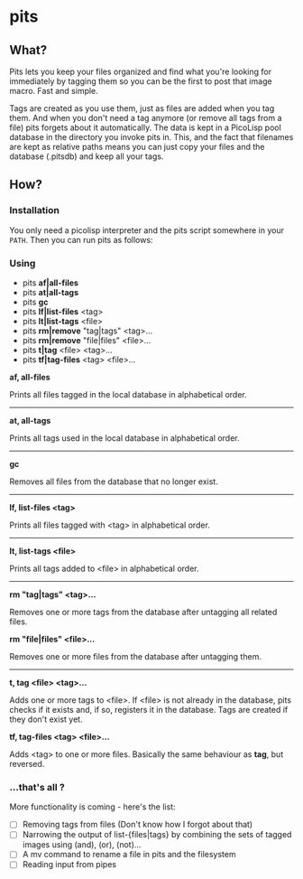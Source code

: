 # pits

## What?

Pits lets you keep your files organized and find what you're looking for
immediately by tagging them so you can be the first to post that image
macro. Fast and simple.

Tags are created as you use them, just as files are added when you tag
them. And when you don't need a tag anymore (or remove all tags from a
file) pits forgets about it automatically. The data is kept in a
PicoLisp pool database in the directory you invoke pits in. This, and
the fact that filenames are kept as relative paths means you can just
copy your files and the database (.pitsdb) and keep all your tags.

## How?

### Installation

You only need a picolisp interpreter and the pits script somewhere in
your `PATH`. Then you can run pits as follows:

### Using

- pits **af|all-files**
- pits **at|all-tags**
- pits **gc**
- pits **lf|list-files** &lt;tag&gt;
- pits **lt|list-tags** &lt;file&gt;
- pits **rm|remove** "tag|tags" &lt;tag&gt;...
- pits **rm|remove** "file|files" &lt;file&gt;...
- pits **t|tag** &lt;file&gt; &lt;tag&gt;...
- pits **tf|tag-files** &lt;tag&gt; &lt;file&gt;...

**af, all-files**

Prints all files tagged in the local database in alphabetical order.

---

**at, all-tags**

Prints all tags used in the local database in alphabetical order.

---

**gc**

Removes all files from the database that no longer exist.

---

**lf, list-files &lt;tag&gt;**

Prints all files tagged with &lt;tag&gt; in alphabetical order.

---

**lt, list-tags &lt;file&gt;**

Prints all tags added to &lt;file&gt; in alphabetical order.

---

**rm "tag|tags" &lt;tag&gt;...**

Removes one or more tags from the database after untagging all related
files.

**rm "file|files" &lt;file&gt;...**

Removes one or more files from the database after untagging them.

---

**t, tag &lt;file&gt; &lt;tag&gt;...**

Adds one or more tags to &lt;file&gt;. If &lt;file&gt; is not already in
the database, pits checks if it exists and, if so, registers it in the
database. Tags are created if they don't exist yet.

**tf, tag-files &lt;tag&gt; &lt;file&gt;...**

Adds &lt;tag&gt; to one or more files. Basically the same behaviour as
**tag**, but reversed.

### ...that's all  ?

More functionality is coming - here's the list:

- [ ] Removing tags from files (Don't know how I forgot about that)
- [ ] Narrowing the output of list-{files|tags} by combining the sets of
      tagged images using (and), (or), (not)...	
- [ ] A mv command to rename a file in pits and the filesystem
- [ ] Reading input from pipes
